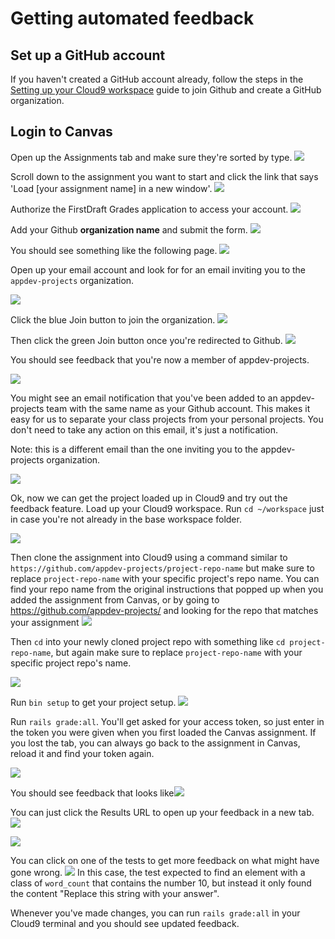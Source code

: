 # Getting automated feedback

## Set up a GitHub account

If you haven't created a GitHub account already, follow the steps in the [Setting up your Cloud9 workspace](setting-up-your-cloud9-workspace.md) guide to join Github and create a GitHub organization.

## Login to Canvas

Open up the Assignments tab and make sure they're sorted by type. 
![](/assets/login-canvas.png)

Scroll down to the assignment you want to start and click the link that says 'Load [your assignment name] in a new window'. 
![](/assets/load-assignment.png)

Authorize the FirstDraft Grades application to access your account. 
![](/assets/authorize-first-draft.png)

Add your Github **organization name** and submit the form. 
![](/assets/add-github-org-name.png)

You should see something like the following page.
![](/assets/grade-setup-instructions.png)

Open up your email account and look for for an email inviting you to the `appdev-projects` organization.

![](/assets/email-org-invite.png)

Click the blue Join button to join the organization. 
![](/assets/email-join-org.png)

Then click the green Join button once you're redirected to Github.
![](/assets/github-join-org.png)

You should see feedback that you're now a member of appdev-projects. 

![](/assets/github-joined-org-feedback.png)

You might see an email notification that you've been added to an appdev-projects team with the same name as your Github account. This makes it easy for us to separate your class projects from your personal projects. You don't need to take any action on this email, it's just a notification. 

[](/assets/github-team-added-notification.png) 

Note: this is a different email than the one inviting you to the appdev-projects organization.

![](/assets/github-team-added-notification.png)

Ok, now we can get the project loaded up in Cloud9 and try out the feedback feature. Load up your Cloud9 workspace. Run `cd ~/workspace` just in case you're not already in the base workspace folder. 

![](/assets/cd-workspace.png)

Then clone the assignment into Cloud9 using a command similar to `https://github.com/appdev-projects/project-repo-name` but make sure to replace `project-repo-name` with your specific project's repo name. You can find your repo name from the original instructions that popped up when you added the assignment from Canvas, or by going to https://github.com/appdev-projects/ and looking for the repo that matches your assignment 
![](/assets/git-clone.png)

Then `cd` into your newly cloned project repo with something like `cd project-repo-name`, but again make sure to replace `project-repo-name` with your specific project repo's name.

![](/assets/cd-into-project-folder.png)

Run `bin setup` to get your project setup. 
![](/assets/bin-setup.png)

Run `rails grade:all`. You'll get asked for your access token, so just enter in the token you were given when you first loaded the Canvas assignment. If you lost the tab, you can always go back to the assignment in Canvas, reload it and find your token again. 

![](/assets/rails-grade.png)

You should see feedback that looks like![](/assets/rails-grade-feedback.png)

You can just click the Results URL to open up your feedback in a new tab. 
![](/assets/rails-grade-click-url.png)

![](/assets/rails-grade-results.png)

You can click on one of the tests to get more feedback on what might have gone wrong. 
![](/assets/rails-grade-results-details.png)
In this case, the test expected to find an element with a class of `word_count` that contains the number 10, but instead it only found the content "Replace this string with your answer". 

Whenever you've made changes, you can run `rails grade:all` in your Cloud9 terminal and you should see updated feedback. 

